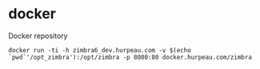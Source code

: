 docker
======

Docker repository

```
docker run -ti -h zimbra6_dev.hurpeau.com -v $(echo `pwd`'/opt_zimbra'):/opt/zimbra -p 8080:80 docker.hurpeau.com/zimbra
```
